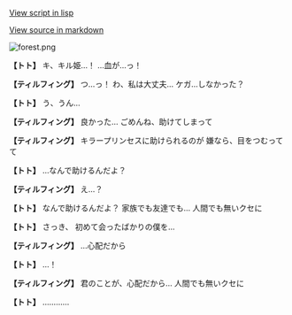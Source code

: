 [View script in lisp](../scripts/1240502.txt)

[View source in markdown](1240502.md)

![forest.png](../images/backgrounds/forest.png)

**【トト】**
キ、キル姫…！
…血が…っ！

**【ティルフィング】**
つ…っ！
わ、私は大丈夫…
ケガ…しなかった？

**【トト】**
う、うん…

**【ティルフィング】**
良かった…
ごめんね、助けてしまって

**【ティルフィング】**
キラープリンセスに助けられるのが
嫌なら、目をつむってて

**【トト】**
…なんで助けるんだよ？

**【ティルフィング】**
え…？

**【トト】**
なんで助けるんだよ？
家族でも友達でも…
人間でも無いクセに

**【トト】**
さっき、
初めて会ったばかりの僕を…

**【ティルフィング】**
…心配だから

**【トト】**
…！

**【ティルフィング】**
君のことが、心配だから…
人間でも無いクセに

**【トト】**
…………